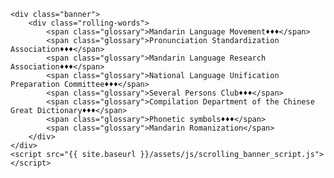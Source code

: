     <div class="banner">
        <div class="rolling-words">
            <span class="glossary">Mandarin Language Movement♦♦♦</span>
			<span class="glossary">Pronunciation Standardization Association♦♦♦</span>
			<span class="glossary">Mandarin Language Research Association♦♦♦</span>
            <span class="glossary">National Language Unification Preparation Committee♦♦♦</span>
            <span class="glossary">Several Persons Club♦♦♦</span>
			<span class="glossary">Compilation Department of the Chinese Great Dictionary♦♦♦</span>
			<span class="glossary">Phonetic symbols♦♦♦</span>
			<span class="glossary">Mandarin Romanization</span>
        </div>
    </div>
    <script src="{{ site.baseurl }}/assets/js/scrolling_banner_script.js"></script>